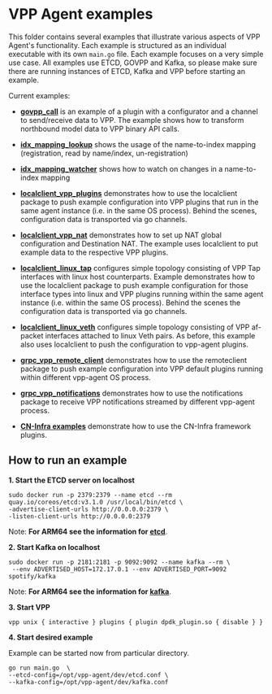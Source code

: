 # VPP Agent examples

This folder contains several examples that illustrate various aspects of
VPP Agent's functionality. Each example is structured as an individual 
executable with its own `main.go` file. Each example focuses on a very 
simple use case. All examples use ETCD, GOVPP and Kafka, so please make
sure there are running instances of ETCD, Kafka and VPP before starting
an example.

Current examples:
* **[govpp_call](govpp_call/main.go)** is an example of a plugin with a 
  configurator and a channel to send/receive data to VPP. The example 
  shows how to transform northbound model data to VPP binary API calls. 
* **[idx_mapping_lookup](idx_mapping_lookup/main.go)** shows the usage 
  of the name-to-index mapping (registration, read by name/index, 
  un-registration)
* **[idx_mapping_watcher](idx_mapping_watcher/main.go)** shows how to 
  watch on changes in a name-to-index mapping
* **[localclient_vpp_plugins](localclient_vpp/plugins/main.go)** demonstrates 
  how to use the localclient package to push example configuration into 
  VPP plugins that run in the same agent instance (i.e. in the same OS process). 
  Behind the scenes, configuration data is transported via go channels.
* **[localclient_vpp_nat](localclient_vpp/nat/main.go)** demonstrates
  how to set up NAT global configuration and Destination NAT. The example
  uses localclient to put example data to the respective VPP plugins.
* **[localclient_linux_tap](localclient_linux/tap/main.go)** configures 
  simple topology consisting of VPP Tap interfaces with linux host 
  counterparts. Example demonstrates how to use the localclient package 
  to push example configuration for those interface types into linux 
  and VPP plugins running within the same agent instance (i.e. within 
  the same OS process). Behind the scenes the configuration data 
  is transported via go channels. 
* **[localclient_linux_veth](localclient_linux/veth/main.go)** configures 
  simple topology consisting of VPP af-packet interfaces attached to 
  linux Veth pairs. As before, this example also uses localclient to push 
  the configuration to vpp-agent plugins.  
* **[grpc_vpp_remote_client](grpc_vpp/remote_client/main.go)** demonstrates how to
  use the remoteclient package to push example configuration into
  VPP default plugins running within different vpp-agent OS process.
* **[grpc_vpp_notifications](grpc_vpp/notifications/main.go)** demonstrates how to
  use the notifications package to  receive VPP notifications streamed by different 
  vpp-agent process.

* **[CN-Infra  examples][1]** demonstrate how to use the CN-Infra framework
  plugins.
  
## How to run an example
 
 **1. Start the ETCD server on localhost**
 
  ```
  sudo docker run -p 2379:2379 --name etcd --rm 
  quay.io/coreos/etcd:v3.1.0 /usr/local/bin/etcd \
  -advertise-client-urls http://0.0.0.0:2379 \
  -listen-client-urls http://0.0.0.0:2379
  ```
  Note: **For ARM64 see the information for [etcd][3]**.
  
 **2. Start Kafka on localhost**

 ```
 sudo docker run -p 2181:2181 -p 9092:9092 --name kafka --rm \
  --env ADVERTISED_HOST=172.17.0.1 --env ADVERTISED_PORT=9092 spotify/kafka
 ```
  Note: **For ARM64 see the information for [kafka][2]**.

 **3. Start VPP**
 ```
 vpp unix { interactive } plugins { plugin dpdk_plugin.so { disable } }
 ```
 
 **4. Start desired example**

 Example can be started now from particular directory.
 ```
 go run main.go  \
 --etcd-config=/opt/vpp-agent/dev/etcd.conf \
 --kafka-config=/opt/vpp-agent/dev/kafka.conf
 ```
[1]: https://github.com/ligato/cn-infra/tree/master/examples 
[2]: https://github.com/ligato/vpp-agent/blob/master/docs/arm64/kafka.md
[3]: https://github.com/ligato/vpp-agent/blob/master/docs/arm64/etcd.md
